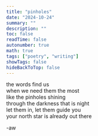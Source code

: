```yaml
---
title: "pinholes"
date: "2024-10-24"
summary: ""
description: ""
toc: false
readTime: false
autonumber: true
math: true
tags: ["poetry", "writing"]
showTags: false
hideBackToTop: false
---
```


the words find us  
when we need them the most  
like the pinholes shining  
through the darkness that is night  
let them in, let them guide you  
your north star is already out there  
  
-aw